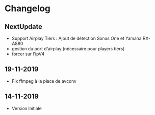 
Changelog
=========

NextUpdate
-------------
* Support Airplay Tiers : Ajout de détection Sonos One et Yamaha RX-A880
* gestion du port d'airplay (nécessaire pour players tiers)
* forcer sur l'ipV4

19-11-2019
-------------

* Fix ffmpeg à la place de avconv

14-11-2019
-------------

* Version Initiale
